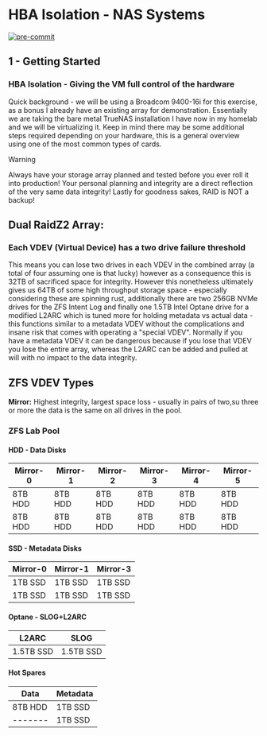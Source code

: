 # HBA Isolation - NAS Systems #
<!-- markdownlint-disable -->
[![pre-commit](https://img.shields.io/badge/pre--commit-enabled-brightgreen?logo=pre-commit)](https://github.com/pre-commit/pre-commit)
<!-- markdownlint-enable -->
## 1 - Getting Started ##

### HBA Isolation - Giving the VM full control of the hardware ###

<p>Quick background - we will be using a Broadcom 9400-16i for this exercise, as
a bonus I already have an existing array for demonstration. Essentially we are
taking the bare metal TrueNAS installation I have now in my homelab and we will
be virtualizing it. Keep in mind there may be some additional steps required
depending on your hardware, this is a general overview using one of the most
common types of cards.</p>

> [!WARNING]
> Always have your storage array planned and tested before you ever roll it into
> production! Your personal planning and integrity are a direct reflection of
> the very same data integrity! Lastly for goodness sakes, RAID is NOT a backup!

## Dual RaidZ2 Array:<br/> ##

### Each VDEV (Virtual Device) has a two drive failure threshold ###

<p>This means you can lose two drives in each VDEV in the combined array (a
total of four
assuming one is that lucky) however as a consequence this is 32TB of sacrificed
space for integrity. However this nonetheless ultimately gives us 64TB of some
high throughput storage space - especially considering these are spinning rust,
additionally there are two 256GB NVMe drives for the ZFS Intent Log and finally
one 1.5TB Intel Optane drive for a modified L2ARC which is tuned more for
holding metadata vs actual data - this functions similar to a metadata
VDEV without the complications and insane risk that comes with operating a
"special VDEV". Normally if you have a metadata VDEV it can be dangerous because
if you lose that VDEV you lose the entire array, whereas the L2ARC can be added
and pulled at will with no impact to the data integrity.</p>

## ZFS VDEV Types ##

**Mirror:** Highest integrity, largest space loss - usually in pairs of two,su
three or more the data is the same on all drives in the pool.

### ZFS Lab Pool ###

#### HDD - Data Disks ####

| Mirror-0 | Mirror-1 | Mirror-2 | Mirror-3 | Mirror-4 | Mirror-5 |
| --- | --- | --- | --- | --- | --- |
| 8TB HDD |  8TB HDD |  8TB HDD |  8TB HDD |  8TB HDD |  8TB HDD |
| 8TB HDD |  8TB HDD |  8TB HDD |  8TB HDD |  8TB HDD |  8TB HDD |

#### SSD - Metadata Disks ####

| Mirror-0 | Mirror-1 | Mirror-3 |
| --- | --- | --- |
| 1TB SSD | 1TB SSD | 1TB SSD |
| 1TB SSD | 1TB SSD | 1TB SSD |

#### Optane - SLOG+L2ARC ####

| L2ARC | SLOG |
| --- | --- |
| 1.5TB SSD | 1.5TB SSD |

#### Hot Spares ####

| Data | Metadata |
| --- | --- |
| 8TB HDD | 1TB SSD |
| ------- | 1TB SSD |
